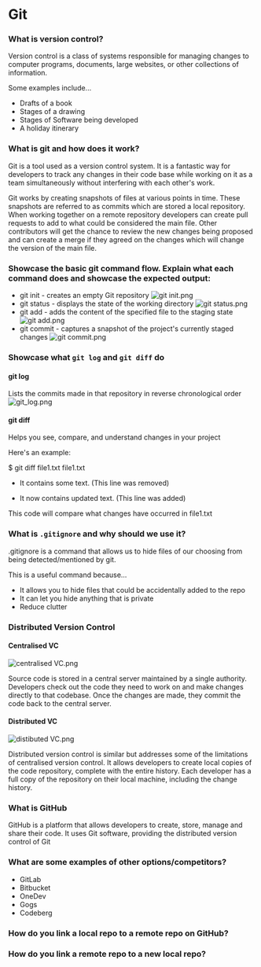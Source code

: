 # Git

### What is version control?

Version control is a class of systems responsible for managing changes to computer programs, documents, large websites, 
or other collections of information.

Some examples include...
* Drafts of a book
* Stages of a drawing
* Stages of Software being developed
* A holiday itinerary 

### What is git and how does it work?

Git is a tool used as a version control system. It is a fantastic way for developers to track any changes in their code
base while working on it as a team simultaneously without interfering with each other's work.

Git works by creating snapshots of files at various points in time. These snapshots are referred to as commits which are
stored a local repository. When working together on a remote repository developers can create pull requests to add to
what could be considered the main file. Other contributors will get the chance to review the new changes being proposed
and can create a merge if they agreed on the changes which will change the version of the main file.

### Showcase the basic git command flow. Explain what each command does and showcase the expected output:

* git init - creates an empty Git repository
![git init.png](..%2F..%2F..%2F..%2F..%2FPictures%2Fgit%20init.png)
* git status - displays the state of the working directory
![git status.png](..%2F..%2F..%2F..%2F..%2FPictures%2Fgit%20status.png)
* git add - adds the content of the specified file to the staging state
![git add.png](..%2F..%2F..%2F..%2F..%2FPictures%2Fgit%20add.png)
* git commit - captures a snapshot of the project's currently staged changes
![git commit.png](..%2F..%2F..%2F..%2F..%2FPictures%2Fgit%20commit.png)

### Showcase what `git log` and `git diff` do

#### git log
Lists the commits made in that repository in reverse chronological order
![git_log.png](..%2F..%2F..%2F..%2F..%2FPictures%2Fgit_log.png)

#### git diff
Helps you see, compare, and understand changes in your project

Here's an example:

$ git diff file1.txt
file1.txt
- It contains some text.   (This line was removed)
+ It now contains updated text.   (This line was added)

This code will compare what changes have occurred in file1.txt


### What is `.gitignore` and why should we use it? 

.gitignore is a command that allows us to hide files of our choosing from being detected/mentioned by git.

This is a useful command because...
* It allows you to hide files that could be accidentally added to the repo
* It can let you hide anything that is private
* Reduce clutter

### Distributed Version Control

#### Centralised VC
![centralised VC.png](..%2F..%2F..%2F..%2F..%2FPictures%2Fcentralised%20VC.png)

Source code is stored in a central server maintained by a single authority. Developers check out the code they need to 
work on and make changes directly to that codebase. Once the changes are made, they commit the code back to the central 
server.

#### Distributed VC
![distibuted VC.png](..%2F..%2F..%2F..%2F..%2FPictures%2Fdistibuted%20VC.png)

Distributed version control is similar but addresses some of the limitations of centralised version control. It allows 
developers to create local copies of the code repository, complete with the entire history. Each developer has a full 
copy of the repository on their local machine, including the change history.

### What is GitHub

GitHub is a platform that allows developers to create, store, manage and share their code. It uses Git 
software, providing the distributed version control of Git

### What are some examples of other options/competitors?

* GitLab
* Bitbucket
* OneDev
* Gogs
* Codeberg

### How do you link a local repo to a remote repo on GitHub?

### How do you link a remote repo to a new local repo? 
